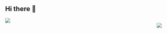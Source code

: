 ## Hi there 👋
<div align="left">
<img src ="https://github-readme-stats.vercel.app/api/top-langs/?username=Znsim&layout=compact"/>
</div>
<div align="right">
  <img src="https://img.shields.io/badge/node.js-6DA55F?style=for-the-badge&logo=node.js&logoColor=white"/>
</div>
<!--
**Znsim/Znsim** is a ✨ _special_ ✨ repository because its `README.md` (this file) appears on your GitHub profile.

Here are some ideas to get you started:

- 🔭 I’m currently working on ...
- 🌱 I’m currently learning ...
- 👯 I’m looking to collaborate on ...
- 🤔 I’m looking for help with ...
- 💬 Ask me about ...
- 📫 How to reach me: ...
- 😄 Pronouns: ...
- ⚡ Fun fact: ...
-->
